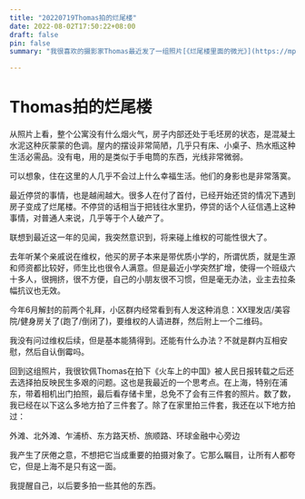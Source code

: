 ```yaml
---
title: "20220719Thomas拍的烂尾楼"
date: 2022-08-02T17:50:22+08:00
draft: false
pin: false
summary: "我很喜欢的摄影家Thomas最近发了一组照片[《烂尾楼里面的微光》](https://mp.weixin.qq.com/s/0fXR0oElN94qWOQdw3L6oQ)，拍的是西安的两幢烂尾楼，这两幢楼都烂尾好几年了，没有人管。可能是迫于生存压力，某些业主在没通水电的情况下依然住进去了。"  

---
```


# Thomas拍的烂尾楼


从照片上看，整个公寓没有什么烟火气，房子内部还处于毛坯房的状态，是混凝土水泥这种灰蒙蒙的色调。屋内的摆设非常简陋，几乎只有床、小桌子、热水瓶这种生活必需品。没有电，用的是类似于手电筒的东西，光线非常微弱。

可以想象，住在这里的人几乎不会过上什么幸福生活。他们的身影也是非常落寞。

最近停贷的事情，也是越闹越大。很多人在付了首付，已经开始还贷的情况下遇到房子变成了烂尾楼。不停贷的话相当于把钱往水里扔，停贷的话个人征信遇上这种事情，对普通人来说，几乎等于个人破产了。

联想到最近这一年的见闻，我突然意识到，将来碰上维权的可能性很大了。

去年听某个亲戚说在维权，他买的房子本来是带优质小学的，所谓优质，就是生源和师资都比较好，师生比也很令人满意。但是最近小学突然扩增，使得一个班级六十多人，很拥挤，很不方便，自己的小朋友很不习惯，但是毫无办法，业主去拉条幅抗议也无效。

今年6月解封的前两个礼拜，小区群内经常看到有人发这种消息：XX理发店/美容院/健身房关了(跑了/倒闭了)，要维权的人请进群，然后附上一个二维码。

我没有问过维权后续，但是基本能猜得到。还能有什么办法？不就是群内互相安慰，然后自认倒霉吗。

回到这组照片，我很钦佩Thomas在拍下《火车上的中国》被人民日报转载之后还去选择拍反映民生多艰的问题。这也是我最近的一个思考点。在上海，特别在浦东，带着相机出门拍照，最后看存储卡里，总免不了会有三件套的照片。数了数，我已经在以下这么多地方拍了三件套了。除了在家里拍三件套，我还在以下地方拍过：

外滩、北外滩、乍浦桥、东方路天桥、旅顺路、环球金融中心旁边

我产生了厌倦之意，不想把它当成重要的拍摄对象了。它那么瞩目，让所有人都夸它，但是上海不是只有这一面。

我提醒自己，以后要多拍一些其他的东西。